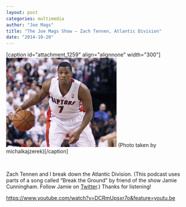 ```yaml
---
layout: post
categories: multimedia
author: "Joe Mags"
title: "The Joe Mags Show — Zach Tennen, Atlantic Division"
date: "2014-10-20"
---
```


\[caption id="attachment\_1259" align="alignnone" width="300"\][![(Photo taken by michalkajzerek)](/img/Lowry-300x243.jpg)](http://www.thehighscreen.com/wp-content/uploads/2014/10/Lowry.jpg) (Photo taken by michalkajzerek)\[/caption\]

 

Zach Tennen and I break down the Atlantic Division. (This podcast uses parts of a song called “Break the Ground” by friend of the show Jamie Cunningham. Follow Jamie on [Twitter](https://twitter.com/JmeCunningham).) Thanks for listening!

https://www.youtube.com/watch?v=DCRmUpsxr7o&feature=youtu.be

